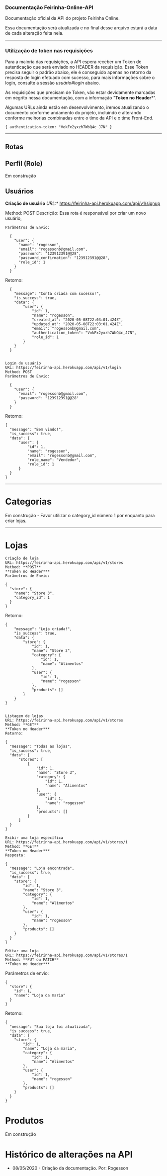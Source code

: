 ### Documentação Feirinha-Online-API

Documentação oficial da API do projeto Feirinha Online.

Essa documentação será atualizada e no final desse arquivo estará a data de cada alteração feita nela.

***

### Utilização de token nas requisições

Para a maioria das requisições, a API espera receber um Token de autenticação que será enviado no HEADER da requisição.
Esse Token precisa seguir o padrão abaixo, ele é conseguido apenas no retorno da resposta de login efetuado com sucesso, para mais informações sobre o login, consulte a sessão *usuário#login* abaixo.

As requisições que precisam de Token, vão estar devidamente marcadas em negrito nessa documentação, com a informação "**Token no Header***".

Algumas URLs ainda estão em desenvolvimento, iremos atualizando o documento conforme andamento do projeto, incluindo e alterando conforme melhorias combinadas entre o time da API e o time Front-End.


    { authentication-token: "VokFx2yxzh7WbQ4c_J7N" }

***

## Rotas



## Perfil (Role)

Em construção

## Usuários
  **Criação de usuário**
  *URL:** https://feirinha-api.herokuapp.com/api/v1/signup

  Method: POST
    Descrição: Essa rota é responsável por criar um novo usuário,

    Parâmetros de Envio:

      {
        "user": {
          "name": "rogesson",
          "email": "rogessonb@gmail.com",
          "password": "123912391@@28",
          "password_confirmation": "123912391@@28",
          "role_id": 1
        }
      }

Retorno:

      {
        "message": "Conta criada com sucesso!",
        "is_success": true,
        "data": {
            "user": {
                "id": 1,
                "name": "rogesson",
                "created_at": "2020-05-08T22:03:01.424Z",
                "updated_at": "2020-05-08T22:03:01.424Z",
                "email": "rogessonb@gmail.com",
                "authentication_token": "VokFx2yxzh7WbQ4c_J7N",
                "role_id": 1
            }
        }
      }


    Login de usuário
    URL: https://feirinha-api.herokuapp.com/api/v1/login
    Method: POST
    Parâmetros de Envio:

      {
        "user": {
          "email": "rogessonb@gmail.com",
          "password": "123912391@@28"
        }
      }

Retorno:

    {
      "message": "Bem vindo!",
      "is_success": true,
      "data": {
          "user": {
              "id": 1,
              "name": "rogesson",
              "email": "rogessonb@gmail.com",
              "role_name": "Vendedor",
              "role_id": 1
          }
      }
    }

***

# Categorias

Em construção - Favor utilizar o category_id número 1 por enquanto para criar lojas.

***

# Lojas

    Criação de loja
    URL: https://feirinha-api.herokuapp.com/api/v1/stores
    Method: **POST**
    **Token no Header***
    Parâmetros de Envio:

    {
      "store": {
        "name": "Store 3",
        "category_id": 1
      }
    }

Retorno:

    {
        "message": "Loja criada!",
        "is_success": true,
        "data": {
            "store": {
                "id": 1,
                "name": "Store 3",
                "category": {
                    "id": 1,
                    "name": "Alimentos"
                },
                "user": {
                    "id": 1,
                    "name": "rogesson"
                },
                "products": []
            }
        }
    }


    Listagem de lojas
    URL: https://feirinha-api.herokuapp.com/api/v1/stores
    Method: **GET**
    **Token no Header***
    Retorno:

    {
      "message": "Todas as lojas",
      "is_success": true,
      "data": {
          "stores": [
              {
                  "id": 1,
                  "name": "Store 3",
                  "category": {
                      "id": 1,
                      "name": "Alimentos"
                  },
                  "user": {
                      "id": 1,
                      "name": "rogesson"
                  },
                  "products": []
              }
          ]
      }
    }

    Exibir uma loja específica
    URL: https://feirinha-api.herokuapp.com/api/v1/stores/1
    Method: **GET**
    **Token no Header***
    Resposta:

    {
      "message": "Loja encontrada",
      "is_success": true,
      "data": {
        "store": {
            "id": 1,
            "name": "Store 3",
            "category": {
                "id": 1,
                "name": "Alimentos"
            },
            "user": {
                "id": 1,
                "name": "rogesson"
            },
            "products": []
        }
      }
    }

    Editar uma loja
    URL: https://feirinha-api.herokuapp.com/api/v1/stores/1
    Method: **PUT ou PATCH**
    **Token no Header***

Parâmetros de envio:

    {
      "store": {
        "id": 1,
        "name": "Loja da maria"
      }
    }


Retorno:

    {
      "message": "Sua loja foi atualizada",
      "is_success": true,
      "data": {
        "store": {
            "id": 1,
            "name": "Loja da maria",
            "category": {
                "id": 1,
                "name": "Alimentos"
            },
            "user": {
                "id": 1,
                "name": "rogesson"
            },
            "products": []
        }
      }
    }


# Produtos
Em construção

# Histórico de alterações na API

- 08/05/2020 - Criação da documentação. Por: Rogesson



